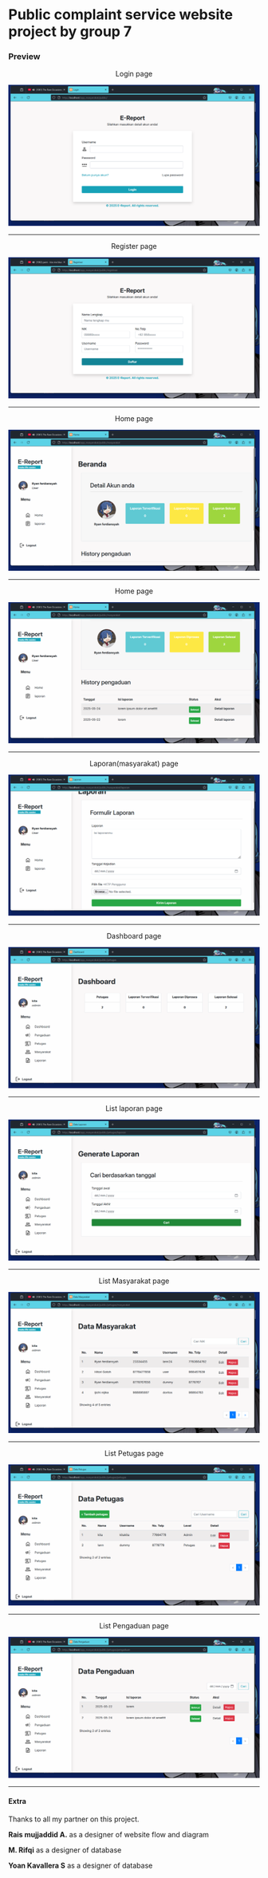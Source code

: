 # Public complaint service website project by group 7

### Preview

<p align="center">Login page</p>
<img src="preview/login.png">
<hr>

<p align="center">Register page</p>
<img src="preview/register.png">
<hr>

<p align="center">Home page</p>
<img src="preview/masyarakat-home.png">
<hr>

<p align="center">Home page</p>
<img src="preview/masyarakat-home2.png">
<hr>

<p align="center">Laporan(masyarakat) page</p>
<img src="preview/masyarakat-laporan.png">
<hr>

<p align="center">Dashboard page</p>
<img src="preview/petugas-dashboard.png">
<hr>

<p align="center">List laporan page</p>
<img src="preview/petugas-listLaporan.png">
<hr>

<p align="center">List Masyarakat page</p>
<img src="preview/petugas-listMasyarakat.png">
<hr>

<p align="center">List Petugas page</p>
<img src="preview/petugas-listPetugas.png">
<hr>

<p align="center">List Pengaduan page</p>
<img src="preview/petugas-pengaduan.png">
<hr>

#### Extra
Thanks to all my partner on this project.

**Rais mujjaddid A.** as a designer of website flow and diagram

**M. Rifqi** as a designer of database

**Yoan Kavallera S** as a designer of database

